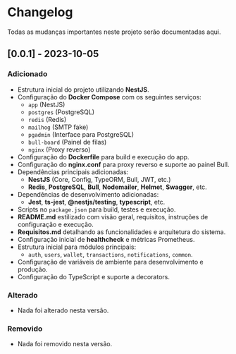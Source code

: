 # Changelog

Todas as mudanças importantes neste projeto serão documentadas aqui.

## [0.0.1] - 2023-10-05

### Adicionado

- Estrutura inicial do projeto utilizando **NestJS**.
- Configuração do **Docker Compose** com os seguintes serviços:
  - `app` (NestJS)
  - `postgres` (PostgreSQL)
  - `redis` (Redis)
  - `mailhog` (SMTP fake)
  - `pgadmin` (Interface para PostgreSQL)
  - `bull-board` (Painel de filas)
  - `nginx` (Proxy reverso)
- Configuração do **Dockerfile** para build e execução do app.
- Configuração do **nginx.conf** para proxy reverso e suporte ao painel Bull.
- Dependências principais adicionadas:
  - **NestJS** (Core, Config, TypeORM, Bull, JWT, etc.)
  - **Redis**, **PostgreSQL**, **Bull**, **Nodemailer**, **Helmet**, **Swagger**, etc.
- Dependências de desenvolvimento adicionadas:
  - **Jest**, **ts-jest**, **@nestjs/testing**, **typescript**, etc.
- Scripts no `package.json` para build, testes e execução.
- **README.md** estilizado com visão geral, requisitos, instruções de configuração e execução.
- **Requisitos.md** detalhando as funcionalidades e arquitetura do sistema.
- Configuração inicial de **healthcheck** e métricas Prometheus.
- Estrutura inicial para módulos principais:
  - `auth`, `users`, `wallet`, `transactions`, `notifications`, `common`.
- Configuração de variáveis de ambiente para desenvolvimento e produção.
- Configuração do TypeScript e suporte a decorators.

### Alterado

- Nada foi alterado nesta versão.

### Removido

- Nada foi removido nesta versão.
